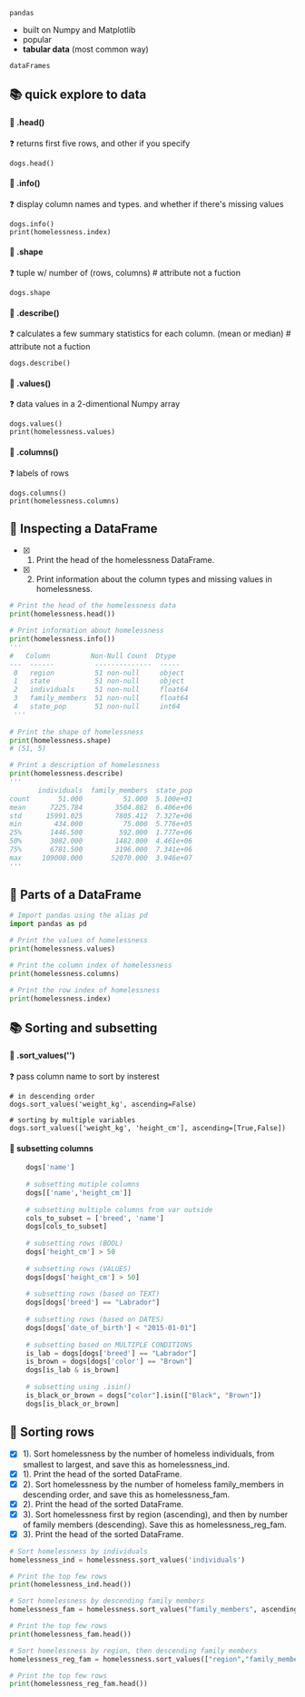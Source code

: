 `pandas` 
- built on Numpy and Matplotlib
- popular
- **tabular data** (most common way)

`dataFrames`
## 📚 quick explore to data
#### 🔽 .head()
❓ returns first five rows, and other if you specify

    dogs.head()
#### 🔽 .info()
❓ display column names and types. and whether if there's missing values

    dogs.info()
    print(homelessness.index)
#### 🔽 .shape
❓ tuple w/ number of (rows, columns) # attribute not a fuction

    dogs.shape
#### 🔽 .describe()
❓  calculates a few summary statistics for each column. (mean or median) # attribute not a fuction

    dogs.describe()
#### 🔽 .values()
❓ data values in a 2-dimentional Numpy array

    dogs.values()
    print(homelessness.values)
#### 🔽 .columns()
❓ labels of rows

    dogs.columns()
    print(homelessness.columns)

## 🦍 Inspecting a DataFrame
- [x] 1. Print the head of the homelessness DataFrame.
- [x] 2. Print information about the column types and missing values in homelessness.
```py
# Print the head of the homelessness data
print(homelessness.head())

# Print information about homelessness
print(homelessness.info())
'''
#   Column          Non-Null Count  Dtype  
---  ------          --------------  -----  
 0   region          51 non-null     object 
 1   state           51 non-null     object 
 2   individuals     51 non-null     float64
 3   family_members  51 non-null     float64
 4   state_pop       51 non-null     int64  
 '''
 
# Print the shape of homelessness
print(homelessness.shape)
# (51, 5)

# Print a description of homelessness
print(homelessness.describe)
'''
       individuals  family_members  state_pop
count       51.000          51.000  5.100e+01
mean      7225.784        3504.882  6.406e+06
std      15991.025        7805.412  7.327e+06
min        434.000          75.000  5.776e+05
25%       1446.500         592.000  1.777e+06
50%       3082.000        1482.000  4.461e+06
75%       6781.500        3196.000  7.341e+06
max     109008.000       52070.000  3.946e+07
'''
```
## 🦍 Parts of a DataFrame
```py
# Import pandas using the alias pd
import pandas as pd

# Print the values of homelessness
print(homelessness.values)

# Print the column index of homelessness
print(homelessness.columns)

# Print the row index of homelessness
print(homelessness.index)
```
## 📚 Sorting and subsetting
#### 🔽 .sort_values('')
❓ pass column name to sort by insterest
    
    # in descending order
    dogs.sort_values('weight_kg', ascending=False)
    
    # sorting by multiple variables
    dogs.sort_values(['weight_kg', 'height_cm'], ascending=[True,False])
#### 🔽 subsetting columns
```py
    dogs['name']
    
    # subsetting mutiple columns
    dogs[['name','height_cm']]
    
    # subsetting multiple columns from var outside
    cols_to_subset = ['breed', 'name']
    dogs[cols_to_subset]
    
    # subsetting rows (BOOL)
    dogs['height_cm'] > 50
    
    # subsetting rows (VALUES)
    dogs[dogs['height_cm'] > 50]
    
    # subsetting rows (based on TEXT)
    dogs[dogs['breed'] == "Labrador"]
    
    # subsetting rows (based on DATES)
    dogs[dogs['date_of_birth'] < "2015-01-01"]
    
    # subsetting based on MULTIPLE CONDITIONS
    is_lab = dogs[dogs['breed'] == "Labrador"]
    is_brown = dogs[dogs['color'] == "Brown"]
    dogs[is_lab & is_brown]
    
    # subsetting using .isin()
    is_black_or_brown = dogs["color"].isin(["Black", "Brown"])
    dogs[is_black_or_brown]
```
## 🦍 Sorting rows
- [x] 1). Sort homelessness by the number of homeless individuals, from smallest to largest, and save this as homelessness_ind.
- [x] 1). Print the head of the sorted DataFrame.
- [x] 2). Sort homelessness by the number of homeless family_members in descending order, and save this as homelessness_fam.
- [x] 2). Print the head of the sorted DataFrame.
- [x] 3). Sort homelessness first by region (ascending), and then by number of family members (descending). Save this as homelessness_reg_fam.
- [x] 3). Print the head of the sorted DataFrame.
```py
# Sort homelessness by individuals
homelessness_ind = homelessness.sort_values('individuals')

# Print the top few rows
print(homelessness_ind.head())
```
```py
# Sort homelessness by descending family members
homelessness_fam = homelessness.sort_values("family_members", ascending=False)

# Print the top few rows
print(homelessness_fam.head())
```
```py
# Sort homelessness by region, then descending family members
homelessness_reg_fam = homelessness.sort_values(["region","family_members"], ascending=[True,False])

# Print the top few rows
print(homelessness_reg_fam.head())
```
